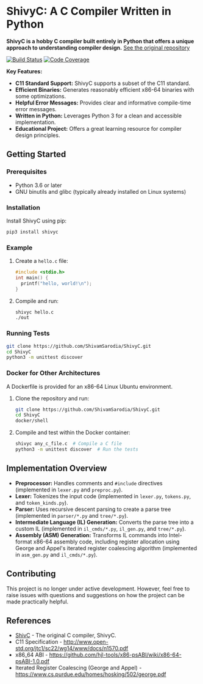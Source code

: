 # ShivyC: A C Compiler Written in Python

**ShivyC is a hobby C compiler built entirely in Python that offers a unique approach to understanding compiler design.** [See the original repository](https://github.com/ShivamSarodia/ShivyC)

[![Build Status](https://travis-ci.org/ShivamSarodia/ShivyC.svg?branch=master)](https://travis-ci.org/ShivamSarodia/ShivyC)
[![Code Coverage](https://codecov.io/gh/ShivamSarodia/ShivyC/branch/master/graph/badge.svg)](https://codecov.io/gh/ShivamSarodia/ShivyC)

**Key Features:**

*   **C11 Standard Support:** ShivyC supports a subset of the C11 standard.
*   **Efficient Binaries:** Generates reasonably efficient x86-64 binaries with some optimizations.
*   **Helpful Error Messages:** Provides clear and informative compile-time error messages.
*   **Written in Python:** Leverages Python 3 for a clean and accessible implementation.
*   **Educational Project:** Offers a great learning resource for compiler design principles.

## Getting Started

### Prerequisites

*   Python 3.6 or later
*   GNU binutils and glibc (typically already installed on Linux systems)

### Installation

Install ShivyC using pip:

```bash
pip3 install shivyc
```

### Example

1.  Create a `hello.c` file:

    ```c
    #include <stdio.h>
    int main() {
      printf("hello, world!\n");
    }
    ```

2.  Compile and run:

    ```bash
    shivyc hello.c
    ./out
    ```

### Running Tests

```bash
git clone https://github.com/ShivamSarodia/ShivyC.git
cd ShivyC
python3 -m unittest discover
```

### Docker for Other Architectures

A Dockerfile is provided for an x86-64 Linux Ubuntu environment.

1.  Clone the repository and run:

    ```bash
    git clone https://github.com/ShivamSarodia/ShivyC.git
    cd ShivyC
    docker/shell
    ```

2.  Compile and test within the Docker container:

    ```bash
    shivyc any_c_file.c  # Compile a C file
    python3 -m unittest discover  # Run the tests
    ```

## Implementation Overview

*   **Preprocessor:** Handles comments and `#include` directives (implemented in `lexer.py` and `preproc.py`).
*   **Lexer:** Tokenizes the input code (implemented in `lexer.py`, `tokens.py`, and `token_kinds.py`).
*   **Parser:** Uses recursive descent parsing to create a parse tree (implemented in `parser/*.py` and `tree/*.py`).
*   **Intermediate Language (IL) Generation:** Converts the parse tree into a custom IL (implemented in `il_cmds/*.py`, `il_gen.py`, and `tree/*.py`).
*   **Assembly (ASM) Generation:** Transforms IL commands into Intel-format x86-64 assembly code, including register allocation using George and Appel's iterated register coalescing algorithm (implemented in `asm_gen.py` and `il_cmds/*.py`).

## Contributing

This project is no longer under active development.  However, feel free to raise issues with questions and suggestions on how the project can be made practically helpful.

## References

*   [ShivC](https://github.com/ShivamSarodia/ShivC) - The original C compiler, ShivyC.
*   C11 Specification - http://www.open-std.org/jtc1/sc22/wg14/www/docs/n1570.pdf
*   x86\_64 ABI - https://github.com/hjl-tools/x86-psABI/wiki/x86-64-psABI-1.0.pdf
*   Iterated Register Coalescing (George and Appel) - https://www.cs.purdue.edu/homes/hosking/502/george.pdf